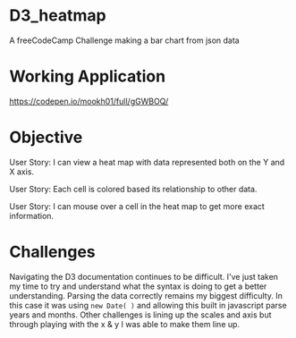 # D3_heatmap
A freeCodeCamp Challenge making a bar chart from json data

# Working Application
https://codepen.io/mookh01/full/gGWBOQ/
# Objective

User Story: I can view a heat map with data represented both on the Y and X axis.

User Story: Each cell is colored based its relationship to other data.

User Story: I can mouse over a cell in the heat map to get more exact information.

# Challenges
Navigating the D3 documentation continues to be difficult. I've just taken my time to try and understand what the syntax is doing to get a better understanding.
Parsing the data correctly remains my biggest difficulty. In this case it was using  `new Date( )` and allowing this built in javascript parse years and months. Other challenges is lining up the scales and axis but through playing with the x & y I was able to make them line up. 
